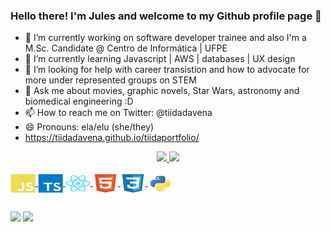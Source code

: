 ### Hello there! I'm Jules and welcome to my Github profile page 👋


- 🔭 I’m currently working on software developer trainee and also I'm a M.Sc. Candidate @ Centro de Informática | UFPE
- 🌱 I’m currently learning Javascript | AWS | databases | UX design
- 🤔 I’m looking for help with career transistion and how to advocate for more under represented groups on STEM
- 💬 Ask me about movies, graphic novels, Star Wars, astronomy and biomedical engineering :D
- 📫 How to reach me on Twitter: @tiidadavena 
- 😄 Pronouns: ela/elu (she/they)
- https://tiidadavena.github.io/tiidaportfolio/

<div align="center">
  <a href="https://github.com/tiidadavena">
  <img height="180em" src="https://github-readme-stats.vercel.app/api?username=tiidadavena&show_icons=true&theme=dark&include_all_commits=true&count_private=true"/>
  <img height="180em" src="https://github-readme-stats.vercel.app/api/top-langs/?username=tiidadavena&layout=compact&langs_count=7&theme=dark"/>
</div>
<div style="display: inline_block"><br>
  <img align="center" alt="Jules-Js" height="30" width="40" src="https://raw.githubusercontent.com/devicons/devicon/master/icons/javascript/javascript-plain.svg">
  <img align="center" alt="Jules-Ts" height="30" width="40" src="https://raw.githubusercontent.com/devicons/devicon/master/icons/typescript/typescript-plain.svg">
  <img align="center" alt="Jules-React" height="30" width="40" src="https://raw.githubusercontent.com/devicons/devicon/master/icons/react/react-original.svg">
  <img align="center" alt="Jules-HTML" height="30" width="40" src="https://raw.githubusercontent.com/devicons/devicon/master/icons/html5/html5-original.svg">
  <img align="center" alt="Jules-CSS" height="30" width="40" src="https://raw.githubusercontent.com/devicons/devicon/master/icons/css3/css3-original.svg">
  <img align="center" alt="Jules-Python" height="30" width="40" src="https://raw.githubusercontent.com/devicons/devicon/master/icons/python/python-original.svg">

  
  ##
 
<div> 
 
  <a href = "mailto:juliana.barroslima@outlook.com"><img src="https://img.shields.io/badge/-Gmail-%23333?style=for-the-badge&logo=outlook&logoColor=white" target="_blank"></a>
  <a href="https://www.linkedin.com/in/julianabarroslima" target="_blank"><img src="https://img.shields.io/badge/-LinkedIn-%230077B5?style=for-the-badge&logo=linkedin&logoColor=white" target="_blank"></a> 
 
</div>

